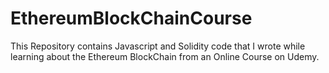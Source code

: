 # EthereumBlockChainCourse
This Repository contains Javascript and Solidity code that I wrote while learning about the Ethereum BlockChain from an Online Course on Udemy.
